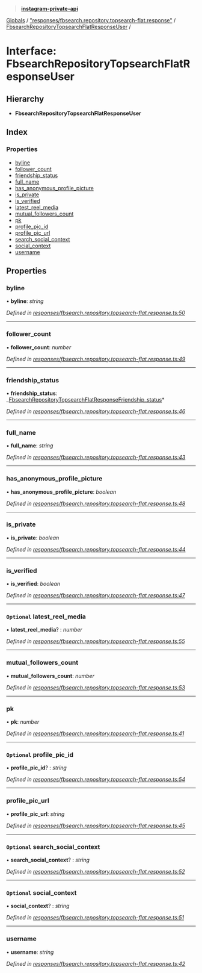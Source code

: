 > **[instagram-private-api](../README.md)**

[Globals](../README.md) / ["responses/fbsearch.repository.topsearch-flat.response"](../modules/_responses_fbsearch_repository_topsearch_flat_response_.md) / [FbsearchRepositoryTopsearchFlatResponseUser](_responses_fbsearch_repository_topsearch_flat_response_.fbsearchrepositorytopsearchflatresponseuser.md) /

# Interface: FbsearchRepositoryTopsearchFlatResponseUser

## Hierarchy

- **FbsearchRepositoryTopsearchFlatResponseUser**

## Index

### Properties

- [byline](_responses_fbsearch_repository_topsearch_flat_response_.fbsearchrepositorytopsearchflatresponseuser.md#byline)
- [follower_count](_responses_fbsearch_repository_topsearch_flat_response_.fbsearchrepositorytopsearchflatresponseuser.md#follower_count)
- [friendship_status](_responses_fbsearch_repository_topsearch_flat_response_.fbsearchrepositorytopsearchflatresponseuser.md#friendship_status)
- [full_name](_responses_fbsearch_repository_topsearch_flat_response_.fbsearchrepositorytopsearchflatresponseuser.md#full_name)
- [has_anonymous_profile_picture](_responses_fbsearch_repository_topsearch_flat_response_.fbsearchrepositorytopsearchflatresponseuser.md#has_anonymous_profile_picture)
- [is_private](_responses_fbsearch_repository_topsearch_flat_response_.fbsearchrepositorytopsearchflatresponseuser.md#is_private)
- [is_verified](_responses_fbsearch_repository_topsearch_flat_response_.fbsearchrepositorytopsearchflatresponseuser.md#is_verified)
- [latest_reel_media](_responses_fbsearch_repository_topsearch_flat_response_.fbsearchrepositorytopsearchflatresponseuser.md#optional-latest_reel_media)
- [mutual_followers_count](_responses_fbsearch_repository_topsearch_flat_response_.fbsearchrepositorytopsearchflatresponseuser.md#mutual_followers_count)
- [pk](_responses_fbsearch_repository_topsearch_flat_response_.fbsearchrepositorytopsearchflatresponseuser.md#pk)
- [profile_pic_id](_responses_fbsearch_repository_topsearch_flat_response_.fbsearchrepositorytopsearchflatresponseuser.md#optional-profile_pic_id)
- [profile_pic_url](_responses_fbsearch_repository_topsearch_flat_response_.fbsearchrepositorytopsearchflatresponseuser.md#profile_pic_url)
- [search_social_context](_responses_fbsearch_repository_topsearch_flat_response_.fbsearchrepositorytopsearchflatresponseuser.md#optional-search_social_context)
- [social_context](_responses_fbsearch_repository_topsearch_flat_response_.fbsearchrepositorytopsearchflatresponseuser.md#optional-social_context)
- [username](_responses_fbsearch_repository_topsearch_flat_response_.fbsearchrepositorytopsearchflatresponseuser.md#username)

## Properties

### byline

• **byline**: _string_

_Defined in [responses/fbsearch.repository.topsearch-flat.response.ts:50](https://github.com/realinstadude/instagram-private-api/blob/4ae8fec/src/responses/fbsearch.repository.topsearch-flat.response.ts#L50)_

---

### follower_count

• **follower_count**: _number_

_Defined in [responses/fbsearch.repository.topsearch-flat.response.ts:49](https://github.com/realinstadude/instagram-private-api/blob/4ae8fec/src/responses/fbsearch.repository.topsearch-flat.response.ts#L49)_

---

### friendship_status

• **friendship_status**: _[FbsearchRepositoryTopsearchFlatResponseFriendship_status](\_responses_fbsearch_repository_topsearch_flat_response_.fbsearchrepositorytopsearchflatresponsefriendship*status.md)*

_Defined in [responses/fbsearch.repository.topsearch-flat.response.ts:46](https://github.com/realinstadude/instagram-private-api/blob/4ae8fec/src/responses/fbsearch.repository.topsearch-flat.response.ts#L46)_

---

### full_name

• **full_name**: _string_

_Defined in [responses/fbsearch.repository.topsearch-flat.response.ts:43](https://github.com/realinstadude/instagram-private-api/blob/4ae8fec/src/responses/fbsearch.repository.topsearch-flat.response.ts#L43)_

---

### has_anonymous_profile_picture

• **has_anonymous_profile_picture**: _boolean_

_Defined in [responses/fbsearch.repository.topsearch-flat.response.ts:48](https://github.com/realinstadude/instagram-private-api/blob/4ae8fec/src/responses/fbsearch.repository.topsearch-flat.response.ts#L48)_

---

### is_private

• **is_private**: _boolean_

_Defined in [responses/fbsearch.repository.topsearch-flat.response.ts:44](https://github.com/realinstadude/instagram-private-api/blob/4ae8fec/src/responses/fbsearch.repository.topsearch-flat.response.ts#L44)_

---

### is_verified

• **is_verified**: _boolean_

_Defined in [responses/fbsearch.repository.topsearch-flat.response.ts:47](https://github.com/realinstadude/instagram-private-api/blob/4ae8fec/src/responses/fbsearch.repository.topsearch-flat.response.ts#L47)_

---

### `Optional` latest_reel_media

• **latest_reel_media**? : _number_

_Defined in [responses/fbsearch.repository.topsearch-flat.response.ts:55](https://github.com/realinstadude/instagram-private-api/blob/4ae8fec/src/responses/fbsearch.repository.topsearch-flat.response.ts#L55)_

---

### mutual_followers_count

• **mutual_followers_count**: _number_

_Defined in [responses/fbsearch.repository.topsearch-flat.response.ts:53](https://github.com/realinstadude/instagram-private-api/blob/4ae8fec/src/responses/fbsearch.repository.topsearch-flat.response.ts#L53)_

---

### pk

• **pk**: _number_

_Defined in [responses/fbsearch.repository.topsearch-flat.response.ts:41](https://github.com/realinstadude/instagram-private-api/blob/4ae8fec/src/responses/fbsearch.repository.topsearch-flat.response.ts#L41)_

---

### `Optional` profile_pic_id

• **profile_pic_id**? : _string_

_Defined in [responses/fbsearch.repository.topsearch-flat.response.ts:54](https://github.com/realinstadude/instagram-private-api/blob/4ae8fec/src/responses/fbsearch.repository.topsearch-flat.response.ts#L54)_

---

### profile_pic_url

• **profile_pic_url**: _string_

_Defined in [responses/fbsearch.repository.topsearch-flat.response.ts:45](https://github.com/realinstadude/instagram-private-api/blob/4ae8fec/src/responses/fbsearch.repository.topsearch-flat.response.ts#L45)_

---

### `Optional` search_social_context

• **search_social_context**? : _string_

_Defined in [responses/fbsearch.repository.topsearch-flat.response.ts:52](https://github.com/realinstadude/instagram-private-api/blob/4ae8fec/src/responses/fbsearch.repository.topsearch-flat.response.ts#L52)_

---

### `Optional` social_context

• **social_context**? : _string_

_Defined in [responses/fbsearch.repository.topsearch-flat.response.ts:51](https://github.com/realinstadude/instagram-private-api/blob/4ae8fec/src/responses/fbsearch.repository.topsearch-flat.response.ts#L51)_

---

### username

• **username**: _string_

_Defined in [responses/fbsearch.repository.topsearch-flat.response.ts:42](https://github.com/realinstadude/instagram-private-api/blob/4ae8fec/src/responses/fbsearch.repository.topsearch-flat.response.ts#L42)_
